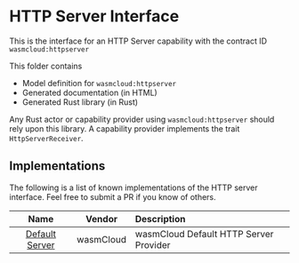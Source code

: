 # HTTP Server Interface
This is the interface for an HTTP Server capability with the contract ID `wasmcloud:httpserver`

This folder contains 
- Model definition for `wasmcloud:httpserver`
- Generated documentation (in HTML)
- Generated Rust library (in Rust)

Any Rust actor or capability provider using `wasmcloud:httpserver` should rely upon this library. A capability provider implements the trait `HttpServerReceiver`.

## Implementations
The following is a list of known implementations of the HTTP server interface. Feel free to submit a PR if you know of others.

| Name | Vendor | Description |
| :---: | :---: | :--- |
| [Default Server](https://github.com/wasmCloud/capability-providers/tree/main/httpserver-rs) | wasmCloud | wasmCloud Default HTTP Server Provider


